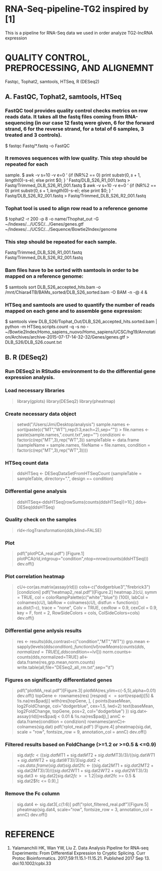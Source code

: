 # RNA-Seq-pipeline-TG2 inspired by [1]
This is a pipeline for RNA-Seq  data we used in order analyze TG2-lncRNA expression

# QUALITY CONTROL, PREPROCESSING, AND ALIGNEMNT
Fastqc, Tophat2, samtools, HTSeq, R (DESeq2) 

## A.	FastQC, Tophat2, samtools, HTSeq
### FastQC tool provides quality control checks metrics on row reads data. It takes all the fastq files coming from RNA-sequencing (in our case 12 fastq were given, 6 for the forward strand, 6 for the reverse strand, for a total of 6 samples, 3 treated and 3 controls).
$ fastqc Fastq/*.fastq -o FastQC
### It removes sequences with low quality. This step should be repeated for each 
sample.
$ awk -v s=10 -v e=0 ‘ {if (NR%2 == 0) print substr($0, s+1, length($0)-s-e); else print $0; } ‘ Fastq/DLB_S26_R1_001.fastq > Fastq/Trimmed_DLB_S26_R1_001.fastq
$ awk -v s=10 -v e=0 ‘ {if (NR%2 == 0) print substr($0, s+1, length($0)-s-e); else print $0; } ‘ Fastq/DLB_S26_R2_001.fastq > Fastq/Trimmed_DLB_S26_R2_001.fastq

### Tophat tool is used to align row read to a reference genome
$ tophat2 -r 200 -p 8 -o name/Thophat_out -G 
~/Indexes/.../UCSC/.../Genes/genes.gtf
~/Indexes/.../UCSC/.../Sequence/Bowtie2Index/genome

### This step should be repeated for each sample.
Fastq/Trimmed_DLB_S26_R1_001.fastq Fastq/Trimmed_DLB_S26_R2_001.fastq

### Bam files have to be sorted with samtools in order to be mapped on a reference genome:
$ samtools sort DLB_S26_accepted_hits.bam -o /mnt/Chiara4TB/BAMs_sorted/DLB_S26_sorted.bam -O BAM -n -@ 4 &

### HTSeq and samtools are used to quantify the number of reads mapped on each gene and to assemble gene expression:
$ samtools view DLB_S26/Tophat_Out/DLB_S26_accepted_hits.sorted.bam | python -m HTSeq.scripts.count -q -s no - ~/Bowtie2Index/Homo_sapiens_nuovo/Homo_sapiens/UCSC/hg19/Annotation/Archives/archive-2015-07-17-14-32-32/Genes/genes.gtf > DLB_S26/DLB_S26.count.txt

## B.	R (DESeq2)
### Run DESeq2 in RStudio environment  to do the differential gene expression analysis.
### Load necessary libraries
> library(gplots)
> library(DESeq2)
> library(pheatmap)

### Create necessary data object
> setwd("/Users/Jimi/Desktop/analysis")
> sample.names <-sort(paste(c("MT","WT"),rep(1:3,each=2),sep="")) > file.names <- paste(sample.names,".count.txt",sep="") 
> condizioni <- factor(c(rep("MT",3),rep("WT",3))
> sampleTable <- data.frame (sampleName = sample.names, fileName = file.names, condition = factor(c(rep("MT",3),rep("WT",3))))

### HTSeq count data
> ddsHTSeq <- DESeqDataSetFromHTSeqCount (sampleTable = sampleTable, directory=".", design =~ condition)

### Differential gene analysis
> ddsHTSeq<-ddsHTSeq[rowSums(counts(ddsHTSeq))>10,]
> dds<-DESeq(ddsHTSeq)

### Quality check on the samples
> rld<-rlogTransformation(dds,blind=FALSE)

### Plot
> pdf("plotPCA_real.pdf") [Figure.1]
> plotPCA(rld,intgroup="condition",ntop=nrow(counts(ddsHTSeq)))
> dev.off()

### Plot correlation heatmap
> cU<-cor(as.matrix(assay(rld)))
> cols<-c("dodgerblue3","firebrick3")[condizioni]
> pdf("heatmap2_real.pdf")[Figure.2]
> heatmap.2(cU, symm = TRUE, col = colorRampPalette(c("white","blue")) (100), labCol = colnames(cU), labRow = colnames(cU), distfun = function(c) as.dist(1-c), trace = "none", Colv = TRUE, cexRow = 0.9, cexCol = 0.9, key = F, font = 2, RowSideColors = cols, ColSideColors=cols)
> dev.off()

### Differential gene anlysis results
> res <- results(dds,contrast=c("condition","MT","WT"))
> grp.mean <- sapply(levels(dds$condition),function(lvl) rowMeans(counts(dds,normalized=TRUE)[,dds$condition==lvl]))
> norm.counts<-counts(dds,normalized=TRUE)
> all<-data.frame(res,grp.mean,norm.counts)
> write.table(all,file="DESeq2_all_rm.txt",sep="\t")

### Figures on significantly differentiated genes
> pdf("plotMA_real.pdf")[Figure.3]
> plotMA(res,ylim=c(-5,5),alpha=0.01)
> dev.off()
> topGene <- rownames(res) [res$padj <= sort(res$padj)[5]  & !is.na(res$padj)]
>with(res[topGene, ], {
points(baseMean, log2FoldChange, col="dodgerblue", cex=1.5, lwd=2)
text(baseMean, log2FoldChange, topGene, pos=2, col="dodgerblue")
})
> sig.dat<-assay(rld)[res$padj < 0.01 & !is.na(res$padj),]
> annC <- data.frame(condition = condizioni)
> rownames(annC)<-colnames(sig.dat)
> pdf('rplot_real.pdf') [Figure.4]
> pheatmap(sig.dat, scale = "row", fontsize_row = 9, annotation_col = annC)
> dev.off()

### Filtered results based on FoldChange (>=1.2 or >=0.5 & <=0.9)
> sig.dat$fc < ((sig.dat$MT1 + sig.dat$MT2 + sig.dat$MT3)/3)/((sig.dat$WT1 + sig.dat$WT2 + sig.dat$WT3)/3)
> sig.dat2 <- as.data.frame(sig.dat)
> sig.dat2$fc <- ((sig.dat2$MT1 + sig.dat2$MT2 + sig.dat2$MT3)/3)/((sig.dat2$WT1 + sig.dat2$WT2 + sig.dat2$WT3)/3)
> sig.dat3 <- sig.dat2[sig.dat2$fc >= 1.2 | (sig.dat2$fc >= 0.5 & sig.dat2$fc <= 0.9),]

### Remove the Fc column 
> sig.dat4 <- sig.dat3[,c(1:6)]
> pdf("rplot_filtered_real.pdf")[Figure.5]
> pheatmap(sig.dat4, scale="row", fontsize_row = 3, annotation_col = annC)
> dev.off()


# REFERENCE
1. Yalamanchili HK, Wan YW, Liu Z. Data Analysis Pipeline for RNA-seq Experiments: From Differential Expression to Cryptic Splicing. Curr Protoc Bioinformatics. 2017;59:11.15.1-11.15.21. Published 2017 Sep 13. doi:10.1002/cpbi.33


